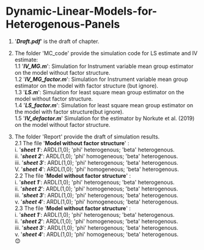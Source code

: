# Dynamic-Linear-Models-for-Heterogenous-Panels  
1. '***Draft.pdf***' is the draft of chapter.  
2. The folder 'MC_code' provide the simulation code for LS estimate and IV estimate:  
   1.1 '***IV_MG.m***': Simulation for Instrument variable mean group estimator on the model without factor structure.  
   1.2 '***IV_MG_factor.m***': Simulation for Instrument variable mean group estimator on the model with factor structure (but ignore).  
   1.3 '***LS.m***': Simulation for least square mean group estimator on the model without factor structure.  
   1.4 '***LS_factor.m***': Simulation for least square mean group estimator on the model with factor structure(but ignore).  
   1.5 '***IV_defactor.m***' Simulation for the estimator by Norkute et al. (2019) on the model without factor structure.  
  
  
3. The folder 'Report' provide the draft of simulation results.   
   2.1 The file  '__Model  without factor structure__' :  
        i. '***sheet 1***': ARDL(1,0); 'phi' heterogenous; 'beta' heterogenous.  
        ii. '***sheet 2***': ARDL(1,0); 'phi' homogeneous; 'beta' heterogenous.  
        iii. '***sheet 3***': ARDL(1,0); 'phi' heterogenous; 'beta' heterogenous.  
        V. '***sheet 4***': ARDL(1,0); 'phi' homogeneous; 'beta' heterogenous.  
  2.2 The file  '__Model  without factor structure__' :  
       i. '***sheet 1***': ARDL(1,0); 'phi' heterogenous; 'beta' heterogenous.  
       ii. '***sheet 2***': ARDL(1,0); 'phi' homogeneous; 'beta' heterogenous.  
       iii. '***sheet 3***': ARDL(1,0); 'phi' heterogenous; 'beta' heterogenous.  
       v. '***sheet 4***': ARDL(1,0); 'phi' homogeneous; 'beta' heterogenous.  
  2.3 The file  '__Model  without factor structure__' :  
       i. '***sheet 1***': ARDL(1,0); 'phi' heterogenous; 'beta' heterogenous.  
       ii. '***sheet 2***': ARDL(1,0); 'phi' homogeneous; 'beta' heterogenous.  
       iii. '***sheet 3***': ARDL(1,0); 'phi' heterogenous; 'beta' heterogenous.  
       v. '***sheet 4***': ARDL(1,0); 'phi' homogeneous; 'beta' heterogenous.  
 :blush:
